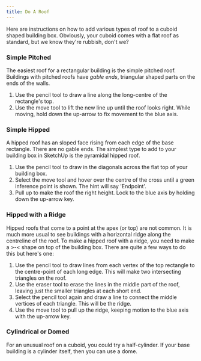 ```yaml
---
title: Do A Roof
---
```

Here are instructions on how to add various types of roof to a cuboid shaped building box. Obviously, your cuboid comes with a flat roof as standard, but we know they're rubbish, don't we?

### Simple Pitched
The easiest roof for a rectangular building is the simple pitched roof. Buildings with pitched roofs have *gable ends*, triangular shaped parts on the ends of the walls. 

1. Use the pencil tool to draw a line along the long-centre of the rectangle's top.
2. Use the move tool to lift the new line up until the roof looks right. While moving, hold down the up-arrow to fix movement to the blue axis. 

### Simple Hipped
A hipped roof has an sloped face rising from each edge of the base rectangle. There are no gable ends. The simplest type to add to your building box in SketchUp is the pyramidal hipped roof.

1. Use the pencil tool to draw in the diagonals across the flat top of your building box.
2. Select the move tool and hover over the centre of the cross until a green inference point is shown. The hint will say 'Endpoint'.
3. Pull up to make the roof the right height. Lock to the blue axis by holding down the up-arrow key.

### Hipped with a Ridge
Hipped roofs that come to a point at the apex (or top) are not common. It is much more usual to see buildings with a horizontal ridge along the centreline of the roof. To make a hipped roof with a ridge, you need to make a >-< shape on top of the building box. There are quite a few ways to do this but here's one:

1. Use the pencil tool to draw lines from each vertex of the top rectangle to the centre-point of each long edge. This will make two intersecting triangles on the roof.
2. Use the eraser tool to erase the lines in the middle part of the roof, leaving just the smaller triangles at each short end.
3. Select the pencil tool again and draw a line to connect the middle vertices of each triangle. This will be the ridge.
4. Use the move tool to pull up the ridge, keeping motion to the blue axis with the up-arrow key.

### Cylindrical or Domed

For an unusual roof on a cuboid, you could try a half-cylinder. If your base building is a cylinder itself, then you can use a dome.